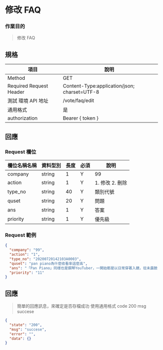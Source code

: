 # 修改 FAQ

### 作業目的

> 修改 FAQ

## 規格

| 項目                    | 說明                                         |
| ----------------------- | -------------------------------------------- |
| Method                  | GET                                          |
| Required Request Header | Content-Type:application/json; charset=UTF-8 |
| 測試 環境 API 地址      | /vote/faq/edit                               |
| 通用格式                | 是                                           |
| authorization           | Bearer { token }                             |

## 回應

### Request 欄位

| 欄位名稱名稱 | 資料型別 | 長度 | 必須 | 說明            |
| ------------ | -------- | ---- | ---- | --------------- |
| company      | string   | 1    | Y    | 99              |
| action       | string   | 1    | Y    | 1. 修改 2. 刪除 |
| type_no      | string   | 40   | Y    | 類別代號        |
| quset        | string   | 20   | Y    | 問題            |
| ans          | string   | 1    | Y    | 答案            |
| priority     | string   | 1    | Y    | 優先級          |

### Request 範例

```json
{
  "company": "99",
  "action": "1",
  "type_no": "20200720142103A0003",
  "quset": "pan piano為什麼收看率這麼高",
  "ans": "「Pan Piano」同樣也是鋼琴YouTuber，一開始都是以日常穿著入鏡，從未露臉，不過她的好身材經常受到討論，Pan也開始在彈鋼琴時cosplay動漫角色，多套爆乳裝扮讓粉絲看得目不轉睛，追蹤人數直線上升，目前有65.7萬人訂閱頻道",
  "priority": "11"
}
```

## 回應

> 簡單的回應訊息，來確定是否存檔成功
> 使用通用格式 code 200 msg succese

```json
{
  "state": "200",
  "msg": "succese",
  "error": "",
  "data": {}
}
```